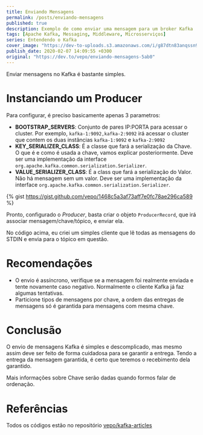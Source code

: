 ```yaml
---
title: Enviando Mensagens
permalink: /posts/enviando-mensagens
published: true
description: Exemplo de como enviar uma mensagem para um broker Kafka
tags: [Apache Kafka, Messaging, Middleware, Microsserviços]
series: Entendendo o Kafka
cover_image: "https://dev-to-uploads.s3.amazonaws.com/i/g87dtn83anqssn9yw4q6.jpg"
publish_date: 2020-02-07 14:09:55 +0300
original: "https://dev.to/vepo/enviando-mensagens-5ab0"
---
```


Enviar mensagens no Kafka é bastante simples.

# Instanciando um Producer

Para configurar, é preciso basicamente apenas 3 parametros:

* **BOOTSTRAP_SERVERS**: Conjunto de pares IP:PORTA para acessar o cluster. Por exemplo, `kafka-1:9092,kafka-2:9092` irá acessar o cluster que contem os duas instâncias `kafka-1:9092` e `kafka-2:9092`
* **KEY_SERIALIZER_CLASS**: É a classe que fará a serialização da Chave. O que é e como é usada a chave, vamos explicar posteriormente. Deve ser uma implementação da interface `org.apache.kafka.common.serialization.Serializer`.
* **VALUE_SERIALIZER_CLASS**: É a class que fará a serialização do Valor. Não há mensagem sem um valor. Deve ser uma implementação da interface `org.apache.kafka.common.serialization.Serializer`.

{% gist https://gist.github.com/vepo/1468c5a3af73aff7e0fc78ae296ca589 %} 

Pronto, configurado o _Producer_, basta criar o objeto `ProducerRecord`, que irá associar mensagem/chave/tópico, e enviar ela.

No código acima, eu criei um simples cliente que lê todas as mensagens do STDIN e envia para o tópico em questão.

# Recomendações

* O envio é assíncrono, verifique se a mensagem foi realmente enviada e tente novamente caso negativo. Normalmente o cliente Kafka já faz algumas tentativas.
* Particione tipos de mensagens por chave, a ordem das entregas de mensagens só é garantida para mensagens com mesma chave.

# Conclusão

O envio de mensagens Kafka é simples e descomplicado, mas mesmo assim deve ser feito de forma cuidadosa para se garantir a entrega. Tendo a entrega da mensagem garantida, é certo que teremos o recebimento dela garantido.

Mais informações sobre Chave serão dadas quando formos falar de ordenação.

# Referências

Todos os códigos estão no repositório [vepo/kafka-articles](https://github.com/vepo/kafka-articles)